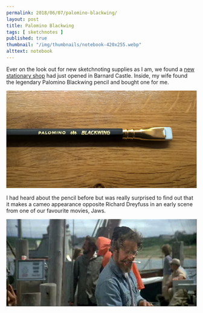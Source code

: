 ```yaml
---
permalink: 2018/06/07/palomino-blackwing/
layout: post
title: Palomino Blackwing
tags: [ sketchnotes ]
published: true
thumbnail: "/img/thumbnails/notebook-420x255.webp"
alttext: notebook
---
```


Ever on the look out for new sketchnoting supplies as I am, we found a <a href="http://www.oswells.co.uk/">new stationary shop</a> 
had just opened in Barnard Castle. Inside, my wife found the legendary Palomino Blackwing pencil and bought one for me. 

<img src="/img/posts/palomino-blackwing/blackwing.webp" alt="pencil" class="u-max-full-width" />

I had heard about the pencil before but was really surprised to find out that it makes a cameo appearance 
opposite Richard Dreyfuss in an early scene from one of our favourite movies, Jaws.

<img src="/img/posts/palomino-blackwing/jaws-hooper-blackwing.webp" alt="Richard Dreyfuss" class="u-max-full-width" />




